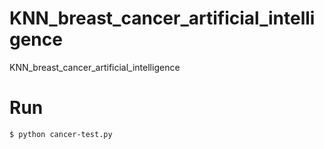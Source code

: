# KNN_breast_cancer_artificial_intelligence
 KNN_breast_cancer_artificial_intelligence
 
# Run
 ```sh
$ python cancer-test.py
```
